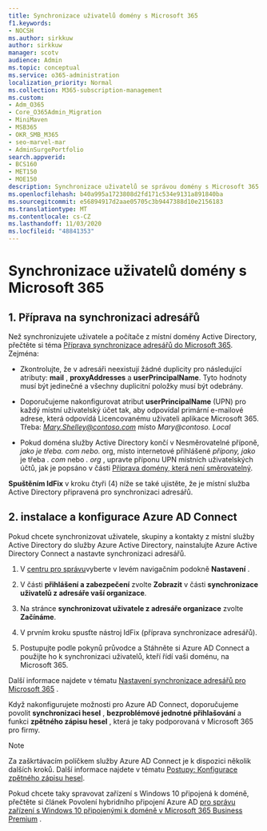 ```yaml
---
title: Synchronizace uživatelů domény s Microsoft 365
f1.keywords:
- NOCSH
ms.author: sirkkuw
author: sirkkuw
manager: scotv
audience: Admin
ms.topic: conceptual
ms.service: o365-administration
localization_priority: Normal
ms.collection: M365-subscription-management
ms.custom:
- Adm_O365
- Core_O365Admin_Migration
- MiniMaven
- MSB365
- OKR_SMB_M365
- seo-marvel-mar
- AdminSurgePortfolio
search.appverid:
- BCS160
- MET150
- MOE150
description: Synchronizace uživatelů se správou domény s Microsoft 365 pro firmy.
ms.openlocfilehash: b40a995a1723808d2fd171c534e9131a891840ba
ms.sourcegitcommit: e56894917d2aae05705c3b9447388d10e2156183
ms.translationtype: MT
ms.contentlocale: cs-CZ
ms.lasthandoff: 11/03/2020
ms.locfileid: "48841353"
---
```

# <a name="synchronize-domain-users-to-microsoft-365"></a>Synchronizace uživatelů domény s Microsoft 365

## <a name="1-prepare-for-directory-synchronization"></a>1. Příprava na synchronizaci adresářů 

Než synchronizujete uživatele a počítače z místní domény Active Directory, přečtěte si téma [Příprava synchronizace adresářů do Microsoft 365](https://docs.microsoft.com/microsoft-365/enterprise/prepare-for-directory-synchronization). Zejména:

   - Zkontrolujte, že v adresáři neexistují žádné duplicity pro následující atributy: **mail** , **proxyAddresses** a **userPrincipalName**. Tyto hodnoty musí být jedinečné a všechny duplicitní položky musí být odebrány.
   
   - Doporučujeme nakonfigurovat atribut **userPrincipalName** (UPN) pro každý místní uživatelský účet tak, aby odpovídal primární e-mailové adrese, která odpovídá Licencovanému uživateli aplikace Microsoft 365. Třeba: *Mary.Shelley@contoso.com* místo *Mary@contoso. Local*
   
   - Pokud doména služby Active Directory končí v Nesměrovatelné příponě, *jako je třeba. com nebo.* org, místo internetové přihlášené *přípony, jako* je třeba *. com* nebo *. org* , upravte příponu UPN místních uživatelských účtů, jak je popsáno v části [Příprava domény, která není směrovatelný](https://docs.microsoft.com/microsoft-365/enterprise/prepare-a-non-routable-domain-for-directory-synchronization). 

**Spuštěním IdFix** v kroku čtyři (4) níže se také ujistěte, že je místní služba Active Directory připravená pro synchronizaci adresářů.

## <a name="2-install-and-configure-azure-ad-connect"></a>2. instalace a konfigurace Azure AD Connect

Pokud chcete synchronizovat uživatele, skupiny a kontakty z místní služby Active Directory do služby Azure Active Directory, nainstalujte Azure Active Directory Connect a nastavte synchronizaci adresářů. 

 1. V [centru pro správu](https://go.microsoft.com/fwlink/p/?linkid=2024339)vyberte v levém navigačním podokně **Nastavení** .

 2. V části **přihlášení a zabezpečení** zvolte **Zobrazit**  v části **synchronizace uživatelů z adresáře vaší organizace**.

 3. Na stránce **synchronizovat uživatele z adresáře organizace** zvolte **Začínáme**.

 4. V prvním kroku spusťte nástroj IdFix (příprava synchronizace adresářů).

 5. Postupujte podle pokynů průvodce a Stáhněte si Azure AD Connect a použijte ho k synchronizaci uživatelů, kteří řídí vaši doménu, na Microsoft 365.


Další informace najdete v tématu [Nastavení synchronizace adresářů pro Microsoft 365](https://docs.microsoft.com/microsoft-365/enterprise/set-up-directory-synchronization) .

Když nakonfigurujete možnosti pro Azure AD Connect, doporučujeme povolit **synchronizaci hesel** , **bezproblémové jednotné přihlašování** a funkci **zpětného zápisu hesel** , která je taky podporovaná v Microsoft 365 pro firmy.

> [!NOTE]
> Za zaškrtávacím políčkem služby Azure AD Connect je k dispozici několik dalších kroků. Další informace najdete v tématu [Postupy: Konfigurace zpětného zápisu hesel](https://docs.microsoft.com/azure/active-directory/authentication/howto-sspr-writeback). 

Pokud chcete taky spravovat zařízení s Windows 10 připojená k doméně, přečtěte si článek Povolení hybridního připojení Azure AD [pro správu zařízení s Windows 10 připojenými k doméně v Microsoft 365 Business Premium](manage-windows-devices.md) . 